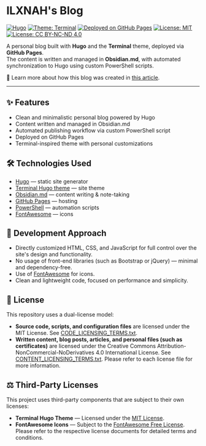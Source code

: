 # ILXNAH's Blog
[![Hugo](https://img.shields.io/badge/Built%20with-Hugo-blue)](https://gohugo.io/)
[![Theme: Terminal](https://img.shields.io/badge/Theme-Terminal-darkblue)](https://github.com/panr/hugo-theme-terminal)
[![Deployed on GitHub Pages](https://img.shields.io/badge/Deployed%20on-GitHub%20Pages-brightgreen)](https://pages.github.com/)
[![License: MIT](https://img.shields.io/badge/Code%20License-MIT-blue)](CODE_LICENSING_TERMS.txt)
[![License: CC BY-NC-ND 4.0](https://img.shields.io/badge/Content%20License-CC%20BY--NC--ND%204.0-lightgrey)](CONTENT_LICENSING_TERMS.txt)

A personal blog built with **Hugo** and the **Terminal** theme, deployed via **GitHub Pages**.  
The content is written and managed in **Obsidian.md**, with automated synchronization to Hugo using custom PowerShell scripts.

📝 Learn more about how this blog was created in [this article](https://ilxnah.github.io/posts/creating-obsidian-blog/).

---

## ✨ Features
- Clean and minimalistic personal blog powered by Hugo
- Content written and managed in Obsidian.md
- Automated publishing workflow via custom PowerShell script
- Deployed on GitHub Pages
- Terminal-inspired theme with personal customizations

## 🛠️ Technologies Used
- [Hugo](https://gohugo.io/) — static site generator
- [Terminal Hugo theme](https://github.com/panr/hugo-theme-terminal) — site theme
- [Obsidian.md](https://obsidian.md/) — content writing & note-taking
- [GitHub Pages](https://pages.github.com/) — hosting
- [PowerShell](https://learn.microsoft.com/en-us/powershell/) — automation scripts
- [FontAwesome](https://fontawesome.com/) — icons

## 🚀 Development Approach
- Directly customized HTML, CSS, and JavaScript for full control over the site's design and functionality.
- No usage of front-end libraries (such as Bootstrap or jQuery) — minimal and dependency-free.
- Use of [FontAwesome](https://fontawesome.com/) for icons.
- Clean and lightweight code, focused on performance and simplicity.

## 📄 License
This repository uses a dual-license model:
- **Source code, scripts, and configuration files** are licensed under the MIT License. See [CODE_LICENSING_TERMS.txt](CODE_LICENSING_TERMS.txt).
- **Written content, blog posts, articles, and personal files (such as certificates)** are licensed under the Creative Commons Attribution-NonCommercial-NoDerivatives 4.0 International License. See [CONTENT_LICENSING_TERMS.txt](CONTENT_LICENSING_TERMS.txt).
Please refer to each license file for more information.

## ⚖️ Third-Party Licenses
This project uses third-party components that are subject to their own licenses:
- **Terminal Hugo Theme** — Licensed under the [MIT License](https://github.com/panr/hugo-theme-terminal/blob/master/LICENSE.md).
- **FontAwesome Icons** — Subject to the [FontAwesome Free License](https://fontawesome.com/license/free).
Please refer to the respective license documents for detailed terms and conditions.
